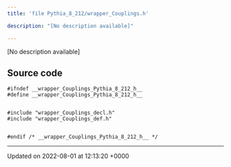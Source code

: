 ```yaml
---
title: 'file Pythia_8_212/wrapper_Couplings.h'

description: "[No description available]"

---
```







[No description available]




## Source code

```
#ifndef __wrapper_Couplings_Pythia_8_212_h__
#define __wrapper_Couplings_Pythia_8_212_h__


#include "wrapper_Couplings_decl.h"
#include "wrapper_Couplings_def.h"


#endif /* __wrapper_Couplings_Pythia_8_212_h__ */
```


-------------------------------

Updated on 2022-08-01 at 12:13:20 +0000
